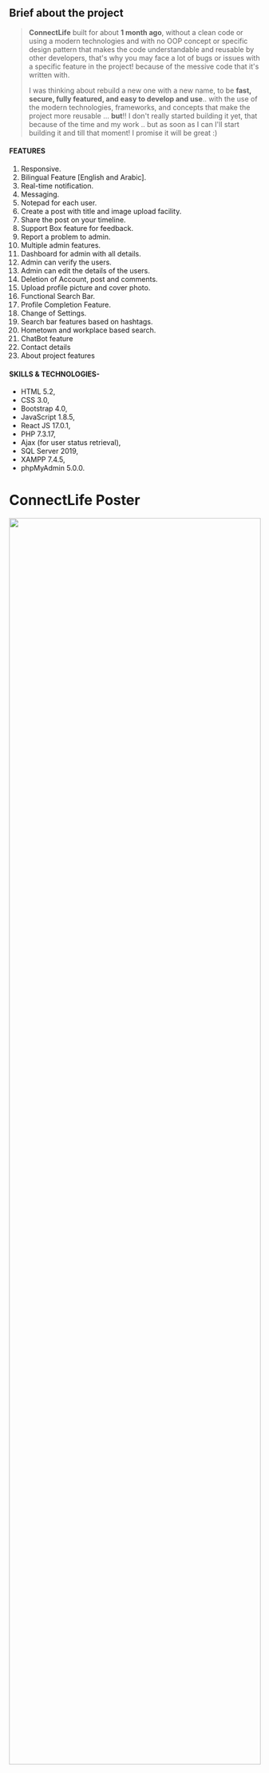 ## **Brief about the project**
> 
> **ConnectLife** built for about **1 month ago**, without a
> clean code or using a modern technologies and with no OOP concept or specific design
> pattern that makes the code understandable and reusable by other developers, that's why you may face a lot of bugs or issues with a specific feature in the project! because of the messive code that it's written with.
> 
> I was thinking about rebuild a new one with a new name, to be **fast,
> secure, fully featured, and easy to develop and use**.. with the use of the modern technologies, frameworks, and concepts that make the project more reusable ...
>  **but**!! I don't really started building it yet, that because of the time and my work .. but as soon as I can I'll start building it and till that moment! I promise it will be great :)


#### FEATURES

1. Responsive.
2. Bilingual Feature [English and Arabic].
3. Real-time notification.
4. Messaging.
5. Notepad for each user.
6. Create a post with title and image upload facility.
7. Share the post on your timeline.
8. Support Box feature for feedback.
9. Report a problem to admin.
10. Multiple admin features.
11. Dashboard for admin with all details.
12. Admin can verify the users.
13. Admin can edit the details of the users.
14. Deletion of Account, post and comments.
15. Upload profile picture and cover photo.
16. Functional Search Bar.
17. Profile Completion Feature.
18. Change of Settings.
19. Search bar features based on hashtags.
20. Hometown and workplace based search.
21. ChatBot feature
22. Contact details
23. About project features

#### SKILLS & TECHNOLOGIES- 

- HTML 5.2, 
- CSS 3.0, 
- Bootstrap 4.0, 
- JavaScript 1.8.5, 
- React JS 17.0.1, 
- PHP 7.3.17, 
- Ajax (for user status retrieval), 
- SQL Server 2019, 
- XAMPP 7.4.5, 
- phpMyAdmin 5.0.0.

# ConnectLife Poster
<img src="https://github.com/avs-abhishek123/Connect-Life/blob/master/imgs/16BCE0366%20review_3%20poster-converted-page-001.jpg" width="100%" height="80%">

# ConnectLife-PHP-social-network
Create your own social network for free with ConnectLife social network, easy to install and fast to use .. Make people connected

<hr>
<h3 style="color: black;font-size: auto;">How to install</h3>
			<p style="color: gray">* When you <b>sign up</b> to the first time into your social network, you will be the main admin of website and you can add more admins from <b>Dashboard > users > Edit/Delete </b>.</p>
<ol type="1">
	<li>First of all, Download the script and extract it on your device.</li>
	<li>Open your <b>phpMyAdmin</b> and create new database and call it <b>ConnectLife</b>.</li>
	<li>Import <b>ConnectLife.sql</b> to your new database that you created, you can find <b>ConnectLife.sql</b> from ConnectLife folder that you extracted, in <b>database</b> folder.</li>
	<li>Edit <b>connect.php</b> file from <b>config &gt; connect.php</b>, set username and password and database name to your DB name ,pass and username.</li>
	<li>upload ConnectLife folder to your host.</li>
	<li>Enjoy it.</li>
</ol>
<hr>

